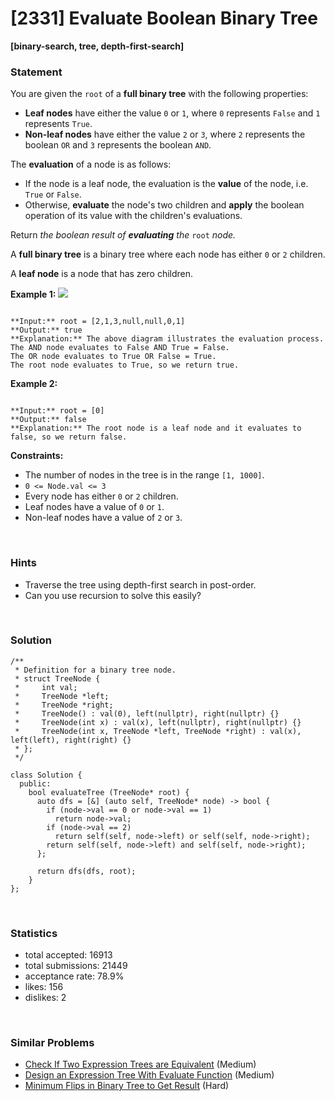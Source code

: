 # [2331] Evaluate Boolean Binary Tree

**[binary-search, tree, depth-first-search]**

### Statement

You are given the `root` of a **full binary tree** with the following properties:

* **Leaf nodes** have either the value `0` or `1`, where `0` represents `False` and `1` represents `True`.
* **Non-leaf nodes** have either the value `2` or `3`, where `2` represents the boolean `OR` and `3` represents the boolean `AND`.



The **evaluation** of a node is as follows:

* If the node is a leaf node, the evaluation is the **value** of the node, i.e. `True` or `False`.
* Otherwise, **evaluate** the node's two children and **apply** the boolean operation of its value with the children's evaluations.



Return *the boolean result of **evaluating** the* `root` *node.*

A **full binary tree** is a binary tree where each node has either `0` or `2` children.

A **leaf node** is a node that has zero children.


**Example 1:**
![](https://assets.leetcode.com/uploads/2022/05/16/example1drawio1.png)

```

**Input:** root = [2,1,3,null,null,0,1]
**Output:** true
**Explanation:** The above diagram illustrates the evaluation process.
The AND node evaluates to False AND True = False.
The OR node evaluates to True OR False = True.
The root node evaluates to True, so we return true.
```

**Example 2:**

```

**Input:** root = [0]
**Output:** false
**Explanation:** The root node is a leaf node and it evaluates to false, so we return false.

```

**Constraints:**
* The number of nodes in the tree is in the range `[1, 1000]`.
* `0 <= Node.val <= 3`
* Every node has either `0` or `2` children.
* Leaf nodes have a value of `0` or `1`.
* Non-leaf nodes have a value of `2` or `3`.


<br>

### Hints

- Traverse the tree using depth-first search in post-order.
- Can you use recursion to solve this easily?

<br>

### Solution

```
/**
 * Definition for a binary tree node.
 * struct TreeNode {
 *     int val;
 *     TreeNode *left;
 *     TreeNode *right;
 *     TreeNode() : val(0), left(nullptr), right(nullptr) {}
 *     TreeNode(int x) : val(x), left(nullptr), right(nullptr) {}
 *     TreeNode(int x, TreeNode *left, TreeNode *right) : val(x), left(left), right(right) {}
 * };
 */

class Solution {
  public:
    bool evaluateTree (TreeNode* root) {
      auto dfs = [&] (auto self, TreeNode* node) -> bool {
        if (node->val == 0 or node->val == 1)
          return node->val;
        if (node->val == 2)
          return self(self, node->left) or self(self, node->right);
        return self(self, node->left) and self(self, node->right);
      };
      
      return dfs(dfs, root);
    }
};
```

<br>

### Statistics

- total accepted: 16913
- total submissions: 21449
- acceptance rate: 78.9%
- likes: 156
- dislikes: 2

<br>

### Similar Problems

- [Check If Two Expression Trees are Equivalent](https://leetcode.com/problems/check-if-two-expression-trees-are-equivalent) (Medium)
- [Design an Expression Tree With Evaluate Function](https://leetcode.com/problems/design-an-expression-tree-with-evaluate-function) (Medium)
- [Minimum Flips in Binary Tree to Get Result](https://leetcode.com/problems/minimum-flips-in-binary-tree-to-get-result) (Hard)
